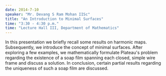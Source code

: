 ```yaml
---
date: 2014-7-10
speaker: "Mr. Devang S Ram Mohan IISc"
title: "An Introduction to Minimal Surfaces"
time: "3:30 - 4:30 p.m." 
time: "Lecture Hall III, Department of Mathematics"
---
```

In this presentation we briefly recall some results on harmonic maps. Subsequently, we introduce the concept of minimal surfaces. After exploring a few examples, we mathematically formulate Plateau's problem regarding the existence of a soap film spanning each closed, simple wire frame and discuss a solution. In conclusion, certain partial results regarding the uniqueness of such a soap film are discussed.
